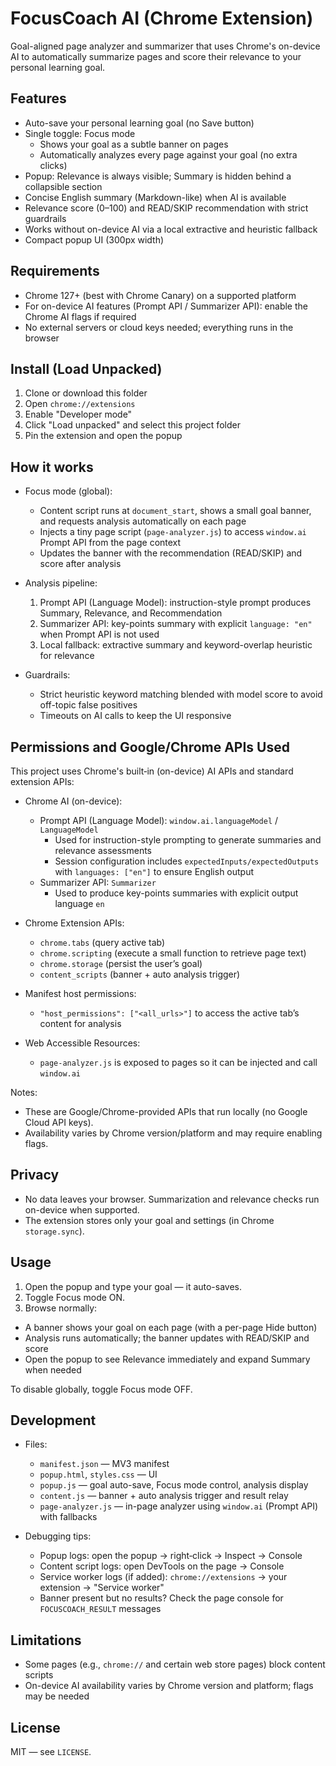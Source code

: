 # FocusCoach AI (Chrome Extension)

Goal-aligned page analyzer and summarizer that uses Chrome's on-device AI to automatically summarize pages and score their relevance to your personal learning goal.

## Features

- Auto-save your personal learning goal (no Save button)
- Single toggle: Focus mode
  - Shows your goal as a subtle banner on pages
  - Automatically analyzes every page against your goal (no extra clicks)
- Popup: Relevance is always visible; Summary is hidden behind a collapsible section
- Concise English summary (Markdown-like) when AI is available
- Relevance score (0–100) and READ/SKIP recommendation with strict guardrails
- Works without on-device AI via a local extractive and heuristic fallback
- Compact popup UI (300px width)

## Requirements

- Chrome 127+ (best with Chrome Canary) on a supported platform
- For on-device AI features (Prompt API / Summarizer API): enable the Chrome AI flags if required
- No external servers or cloud keys needed; everything runs in the browser

## Install (Load Unpacked)

1. Clone or download this folder
2. Open `chrome://extensions`
3. Enable "Developer mode"
4. Click "Load unpacked" and select this project folder
5. Pin the extension and open the popup

## How it works

- Focus mode (global):
  - Content script runs at `document_start`, shows a small goal banner, and requests analysis automatically on each page
  - Injects a tiny page script (`page-analyzer.js`) to access `window.ai` Prompt API from the page context
  - Updates the banner with the recommendation (READ/SKIP) and score after analysis

- Analysis pipeline:
  1) Prompt API (Language Model): instruction-style prompt produces Summary, Relevance, and Recommendation
  2) Summarizer API: key-points summary with explicit `language: "en"` when Prompt API is not used
  3) Local fallback: extractive summary and keyword-overlap heuristic for relevance

- Guardrails:
  - Strict heuristic keyword matching blended with model score to avoid off-topic false positives
  - Timeouts on AI calls to keep the UI responsive

## Permissions and Google/Chrome APIs Used

This project uses Chrome's built‑in (on-device) AI APIs and standard extension APIs:

- Chrome AI (on-device):
  - Prompt API (Language Model): `window.ai.languageModel` / `LanguageModel`
    - Used for instruction-style prompting to generate summaries and relevance assessments
    - Session configuration includes `expectedInputs/expectedOutputs` with `languages: ["en"]` to ensure English output
  - Summarizer API: `Summarizer`
    - Used to produce key-points summaries with explicit output language `en`

- Chrome Extension APIs:
  - `chrome.tabs` (query active tab)
  - `chrome.scripting` (execute a small function to retrieve page text)
  - `chrome.storage` (persist the user’s goal)
  - `content_scripts` (banner + auto analysis trigger)

- Manifest host permissions:
  - `"host_permissions": ["<all_urls>"]` to access the active tab’s content for analysis

- Web Accessible Resources:
  - `page-analyzer.js` is exposed to pages so it can be injected and call `window.ai`

Notes:
- These are Google/Chrome-provided APIs that run locally (no Google Cloud API keys).
- Availability varies by Chrome version/platform and may require enabling flags.

## Privacy

- No data leaves your browser. Summarization and relevance checks run on-device when supported.
- The extension stores only your goal and settings (in Chrome `storage.sync`).

## Usage

1. Open the popup and type your goal — it auto-saves.
2. Toggle Focus mode ON.
3. Browse normally:
  - A banner shows your goal on each page (with a per-page Hide button)
  - Analysis runs automatically; the banner updates with READ/SKIP and score
  - Open the popup to see Relevance immediately and expand Summary when needed

To disable globally, toggle Focus mode OFF.

## Development

- Files:
  - `manifest.json` — MV3 manifest
  - `popup.html`, `styles.css` — UI
  - `popup.js` — goal auto-save, Focus mode control, analysis display
  - `content.js` — banner + auto analysis trigger and result relay
  - `page-analyzer.js` — in-page analyzer using `window.ai` (Prompt API) with fallbacks

- Debugging tips:
  - Popup logs: open the popup → right‑click → Inspect → Console
  - Content script logs: open DevTools on the page → Console
  - Service worker logs (if added): `chrome://extensions` → your extension → "Service worker"
  - Banner present but no results? Check the page console for `FOCUSCOACH_RESULT` messages

## Limitations

- Some pages (e.g., `chrome://` and certain web store pages) block content scripts
- On-device AI availability varies by Chrome version and platform; flags may be needed

## License

MIT — see `LICENSE`.
